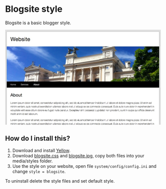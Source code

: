 Blogsite style
==============

Blogsite is a basic blogger style. 

![Screenshot](blogsite-screenshot.jpg?raw=true)

How do I install this?
----------------------
1. Download and install [Yellow](https://github.com/markseu/yellowcms/).  
2. Download [blogsite.css](blogsite.css?raw=true) and [blogsite.jpg](blogsite.jpg?raw=true), copy both files into your media/styles folder.  
3. Use the style on your website, open file `system/config/config.ini` and change `style = blogsite`.  

To uninstall delete the style files and set default style.